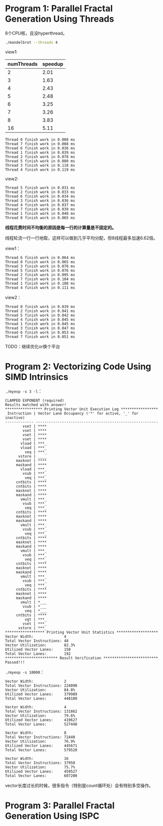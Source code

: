 

# Program 1: Parallel Fractal Generation Using Threads

8个CPU核，且没hyperthread。

```bash
./mandelbrot --threads 4
```

view1:

| numThreads | speedup |
| ---------- | ------- |
| 2          | 2.01    |
| 3          | 1.63    |
| 4          | 2.43    |
| 5          | 2.48    |
| 6          | 3.25    |
| 7          | 3.26    |
| 8          | 3.83    |
| 16         | 5.11    | 

```
Thread 0 finish work in 0.008 ms
Thread 7 finish work in 0.008 ms
Thread 6 finish work in 0.036 ms
Thread 1 finish work in 0.039 ms
Thread 2 finish work in 0.078 ms
Thread 5 finish work in 0.080 ms
Thread 3 finish work in 0.118 ms
Thread 4 finish work in 0.119 ms
```

view2:

```
Thread 5 finish work in 0.031 ms
Thread 2 finish work in 0.033 ms
Thread 6 finish work in 0.034 ms
Thread 3 finish work in 0.036 ms
Thread 4 finish work in 0.037 ms
Thread 7 finish work in 0.039 ms
Thread 1 finish work in 0.048 ms
Thread 0 finish work in 0.065 ms
```

**线程花费时间不均衡的原因是每一行的计算量是不固定的。**

线程轮流一行一行地取，这样可以做到几乎平均分配，但8线程最多加速6.62倍。

view1：

```
Thread 6 finish work in 0.064 ms
Thread 0 finish work in 0.065 ms
Thread 3 finish work in 0.070 ms
Thread 5 finish work in 0.076 ms
Thread 2 finish work in 0.095 ms
Thread 7 finish work in 0.104 ms
Thread 1 finish work in 0.108 ms
Thread 4 finish work in 0.111 ms
```

view2：

```
Thread 0 finish work in 0.039 ms
Thread 2 finish work in 0.041 ms
Thread 5 finish work in 0.042 ms
Thread 4 finish work in 0.045 ms
Thread 1 finish work in 0.045 ms
Thread 3 finish work in 0.047 ms
Thread 6 finish work in 0.053 ms
Thread 7 finish work in 0.051 ms
```

TODO：继续优化or换个平台

# Program 2: Vectorizing Code Using SIMD Intrinsics

`./myexp -s 3 -l`：

```
CLAMPED EXPONENT (required) 
Results matched with answer!
***************** Printing Vector Unit Execution Log *****************
 Instruction | Vector Lane Occupancy ('*' for active, '_' for inactive)
------------- --------------------------------------------------------
        vset | ****
        vset | ****
        vset | ****
        vset | ****
       vload | ***_
       vload | ***_
         veq | ***_
      vstore | ____
     masknot | ****
     maskand | ****
       vload | ***_
        vsub | ***_
         veq | ***_
     cntbits | ****
     cntbits | ****
     masknot | ****
     maskand | ****
       vmult | ***_
        vsub | ***_
         veq | ***_
     cntbits | ****
     masknot | ****
     maskand | ****
       vmult | ***_
        vsub | ***_
         veq | ***_
     cntbits | ****
     masknot | ****
     maskand | ****
       vmult | ***_
        vsub | ***_
         veq | ***_
     cntbits | ****
     masknot | ****
     maskand | ****
       vmult | ***_
        vsub | ***_
         veq | ***_
     cntbits | ****
     masknot | ****
     maskand | ****
       vmult | *___
        vsub | *___
         veq | *___
     cntbits | ****
         vgt | ***_
        vset | ***_
      vstore | ***_
****************** Printing Vector Unit Statistics *******************
Vector Width:              4
Total Vector Instructions: 48
Vector Utilization:        82.3%
Utilized Vector Lanes:     158
Total Vector Lanes:        192
************************ Result Verification *************************
Passed!!!
```

`./myexp -s 10000`：

```
Vector Width:              2
Total Vector Instructions: 224090
Vector Utilization:        84.8%
Utilized Vector Lanes:     379989
Total Vector Lanes:        448180
```

```
Vector Width:              4
Total Vector Instructions: 131862
Vector Utilization:        79.6%
Utilized Vector Lanes:     419627
Total Vector Lanes:        527448
```

```
Vector Width:              8
Total Vector Instructions: 72440
Vector Utilization:        76.9%
Utilized Vector Lanes:     445671
Total Vector Lanes:        579520
```

```
Vector Width:              16
Total Vector Instructions: 37950
Vector Utilization:        75.7%
Utilized Vector Lanes:     459527
Total Vector Lanes:        607200
```

vector长度过长的时候，很多指令（特别是count循环处）会有特别多空操作。

# Program 3: Parallel Fractal Generation Using ISPC


















